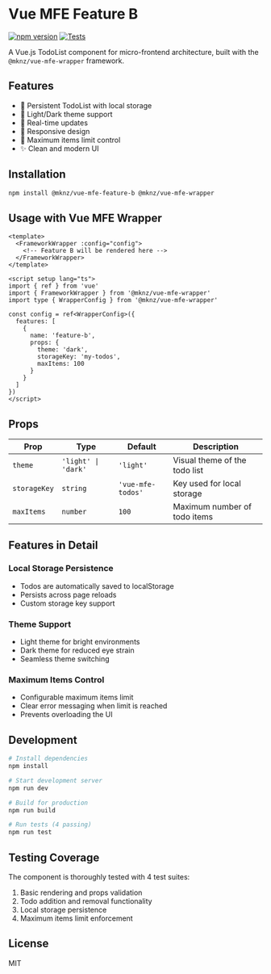 # Vue MFE Feature B

[![npm version](https://img.shields.io/npm/v/@mknz/vue-mfe-feature-b)](https://www.npmjs.com/package/@mknz/vue-mfe-feature-b)
[![Tests](https://img.shields.io/badge/tests-4%20passing-brightgreen)](https://github.com/mukunzi10/vue-mfe-feature-b/actions)

A Vue.js TodoList component for micro-frontend architecture, built with the `@mknz/vue-mfe-wrapper` framework.

## Features

- 📝 Persistent TodoList with local storage
- 🎨 Light/Dark theme support
- 🔄 Real-time updates
- 📱 Responsive design
- 🎯 Maximum items limit control
- ✨ Clean and modern UI

## Installation

```bash
npm install @mknz/vue-mfe-feature-b @mknz/vue-mfe-wrapper
```

## Usage with Vue MFE Wrapper

```vue
<template>
  <FrameworkWrapper :config="config">
    <!-- Feature B will be rendered here -->
  </FrameworkWrapper>
</template>

<script setup lang="ts">
import { ref } from 'vue'
import { FrameworkWrapper } from '@mknz/vue-mfe-wrapper'
import type { WrapperConfig } from '@mknz/vue-mfe-wrapper'

const config = ref<WrapperConfig>({
  features: [
    {
      name: 'feature-b',
      props: {
        theme: 'dark',
        storageKey: 'my-todos',
        maxItems: 100
      }
    }
  ]
})
</script>
```

## Props

| Prop | Type | Default | Description |
|------|------|---------|-------------|
| `theme` | `'light' \| 'dark'` | `'light'` | Visual theme of the todo list |
| `storageKey` | `string` | `'vue-mfe-todos'` | Key used for local storage |
| `maxItems` | `number` | `100` | Maximum number of todo items |

## Features in Detail

### Local Storage Persistence
- Todos are automatically saved to localStorage
- Persists across page reloads
- Custom storage key support

### Theme Support
- Light theme for bright environments
- Dark theme for reduced eye strain
- Seamless theme switching

### Maximum Items Control
- Configurable maximum items limit
- Clear error messaging when limit is reached
- Prevents overloading the UI

## Development

```bash
# Install dependencies
npm install

# Start development server
npm run dev

# Build for production
npm run build

# Run tests (4 passing)
npm run test
```

## Testing Coverage

The component is thoroughly tested with 4 test suites:
1. Basic rendering and props validation
2. Todo addition and removal functionality
3. Local storage persistence
4. Maximum items limit enforcement

## License

MIT
